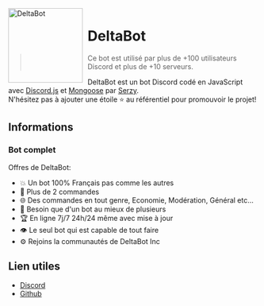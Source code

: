<img width="150" height="150" align="left" style="float: left; margin: 0 10px 0 0;" alt="DeltaBot" src="https://images-ext-2.discordapp.net/external/72KFeNxu1EgxfJutNI91hM3mAUgTeSyzfBQnBmWvGXw/%3Fsize%3D4096/https/cdn.discordapp.com/avatars/993439727409692693/7604254ca4013e7a153bfe439cb30e83.png">  

# DeltaBot

> Ce bot est utilisé par plus de +100 utilisateurs Discord et plus de +10 serveurs.

DeltaBot est un bot Discord codé en JavaScript avec [Discord.js](https://discord.js.org) et [Mongoose](https://mongoosejs.com/docs/api.html) par [Serzy](https://github.com/Serzy).  
N'hésitez pas à ajouter une étoile ⭐ au référentiel pour promouvoir le projet!
## Informations

### Bot complet

Offres de DeltaBot:
* 💥 Un bot 100% Français pas comme les autres
* 💯 Plus de 2 commandes
* 🌐 Des commandes en tout genre, Economie, Modération, Général etc...
* 🤩 Besoin que d'un bot au mieux de plusieurs
* 🏆 En ligne 7j/7 24h/24 même avec mise à jour
* 👁️ Le seul bot qui est capable de tout faire
* ⚙️ Rejoins la communautés de DeltaBot Inc


## Lien utiles

*   [Discord](https://discord.gg/VAatzcw)
*   [Github](https://github.com/serzy0079/deltabot)